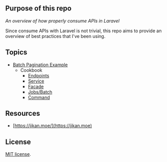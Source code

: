 ## Purpose of this repo

_An overview of how properly consume APIs in Laravel_

Since consume APIs with Laravel is not trivial, this repo aims to provide an overview of best practices that I've been using. 

## Topics

- [Batch Pagination Example](#)
  - Cookbook
    - [Endpoints](./app/Modules/Jikan/Endpoints)
    - [Service](./app/Modules/Jikan/JikanService)
    - [Facade](./app/Modules/Jikan/JikanFacade)
    - [Jobs/Batch](./app/Modules/Jikan/Jobs/TopAnime.php)
    - [Command](#)

## Resources

- [https://jikan.moe/](https://jikan.moe)

## License

[MIT license](https://opensource.org/licenses/MIT).
